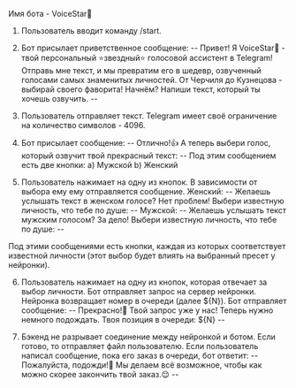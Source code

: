 Имя бота - VoiceStar🎤

1) Пользователь вводит команду /start.
2) Бот присылает приветственное сообщение:
--
Привет! Я VoiceStar🎤 - твой персональный ⭐звездный⭐ голосовой ассистент в Telegram!
Отправь мне текст, и мы превратим его в шедевр, озвученный голосами самых знаменитых личностей. От Черчиля до Кузнецова - выбирай своего фаворита! Начнём? Напиши текст, который ты хочешь озвучить.
--
3) Пользователь отправляет текст. Telegram имеет своё ограничение на количество символов - 4096.
4) Бот присылает сообщение:
--
Отлично!👍
А теперь выбери голос, который озвучит твой прекрасный текст:
--
Под этим сообщением есть две кнопки:
a) Мужской
b) Женский

5) Пользователь нажимает на одну из кнопок. 
В зависимости от выбора ему ему отправляется сообщение.
Женский:
--
Желаешь услышать текст в женском голосе? Нет проблем! Выбери известную личность, что тебе по душе:
--
Мужской:
--
Желаешь услышать текст мужским голосом? За дело! Выбери известную личность, что тебе по душе:
--

Под этими сообщениями есть кнопки, каждая из которых соответствует известной личности (этот выбор будет влиять на выбранный пресет у нейронки).

6) Пользователь нажимает на одну из кнопок, которая отвечает за выбор личности.
Бот отправляет запрос на сервер нейронки. Нейронка возвращает номер в очереди (далее ${N}).
Бот отправляет сообщение:
--
Прекрасно!🎉
Твой запрос уже у нас! Теперь нужно немного подождать. Твоя позиция в очереди: ${N}
--

7) Бэкенд не разрывает соединение между нейронкой и ботом. Если готово, то отправляет файл пользователю.
Если пользователь написал сообщение, пока его заказ в очереди, бот ответит:
--
Пожалуйста, подожди!🙏
Мы делаем всё возможное, чтобы как можно скорее закончить твой заказ.😌
--
